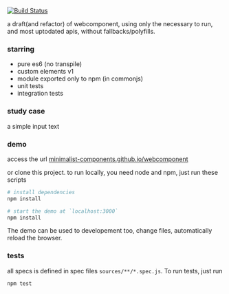 [![Build Status](https://travis-ci.org/minimalist-components/webcomponent.svg?branch=master)](https://travis-ci.org/minimalist-components/webcomponent)

a draft(and refactor) of webcomponent, using only the necessary to run, and most uptodated apis, without fallbacks/polyfills.

### starring

- pure es6 (no transpile)
- custom elements v1
- module exported only to npm (in commonjs)
- unit tests
- integration tests

### study case

a simple input text


### demo

access the url [minimalist-components.github.io/webcomponent](http://minimalist-components.github.io/webcomponent)

or clone this project. to run locally, you need node and npm, just run these scripts

```sh
# install dependencies
npm install
```

```sh
# start the demo at `localhost:3000`
npm install
```

The demo can be used to developement too, change files, automatically reload the browser.

### tests

all specs is defined in spec files `sources/**/*.spec.js`. 
To run tests, just run

```sh
npm test
```

